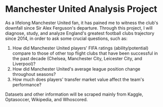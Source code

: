 # Manchester United Analysis Project
As a lifelong Manchester United fan, it has pained me to witness the club's downfall since Sir Alex Ferguson's departure. Through this project, I will diagnose, study, and analyze England's greatest football clubs trajectory since 2014, in order to ask some crucial questions, such as:
1. How did Manchester United players' FIFA ratings (ability/potential) compare to those of other top flight clubs that have been successful in the past decade (Chelsea, Manchester City, Leicester City, and Liverpool)?
2. How did Manchester United's average league position change throughout seasons?
3. How much does players' transfer market value affect the team's performance?

Datasets and other information will be scraped mainly from Kaggle, Optasoccer, Wikipedia, and Whoscored.
